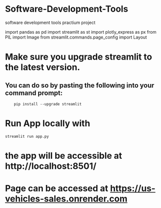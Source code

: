 # Software-Development-Tools
software development tools  practium project

import pandas as pd
import streamlit as st
import plotly_express as px
from PIL import Image
from streamlit.commands.page_config import Layout 


# Make sure you upgrade streamlit to the latest version.
##  You can do so by pasting the following into your command prompt:

        pip install --upgrade streamlit


# Run App locally with 

    streamlit run app.py


# the app will be accessible at http://localhost:8501/

# Page can be accessed at https://us-vehicles-sales.onrender.com